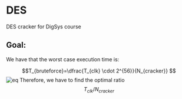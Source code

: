 # DES
DES cracker for DigSys course

## Goal:
We have that the worst case execution time is:

$$T_{bruteforce}=\dfrac{T_{clk} \cdot 2^{56}}{N_{cracker}} $$
![eq](<img src="http://www.sciweavers.org/tex2img.php?eq=T_%7Bbruteforce%7D%3D%5Cdfrac%7BT_%7Bclk%7D%20%5Ccdot%202%5E%7B56%7D%7D%7BN_%7Bcracker%7D%7D%20&bc=White&fc=Black&im=jpg&fs=12&ff=arev&edit=0" align="center" border="0" alt="T_{bruteforce}=\dfrac{T_{clk} \cdot 2^{56}}{N_{cracker}} " width="179" height="49" />)
Therefore, we have to find the optimal ratio $$T_{clk}/N_{cracker}$$
